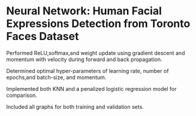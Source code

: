 # Neural Network: Human Facial Expressions Detection from Toronto Faces Dataset
Performed ReLU,softmax,and weight update using gradient descent and momentum with velocity during forward and back propagation.

Determined optimal hyper-parameters of learning rate, number of epochs,and batch-size, and momentum.

Implemented both KNN and a penalized logistic regression model for comparison.

Included all graphs for both training and validation sets.

